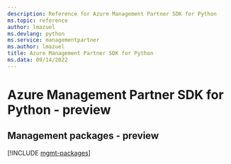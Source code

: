 ```yaml
---
description: Reference for Azure Management Partner SDK for Python
ms.topic: reference
author: lmazuel
ms.devlang: python
ms.service: managementpartner
ms.author: lmazuel
title: Azure Management Partner SDK for Python
ms.data: 09/14/2022
---
```

# Azure Management Partner SDK for Python - preview

## Management packages - preview
[!INCLUDE [mgmt-packages](management-partner-mgmt-index.md)]

